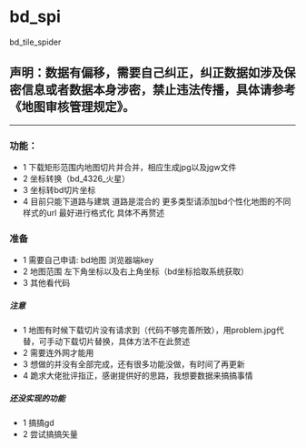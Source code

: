 # bd_spi
bd_tile_spider

## 声明：数据有偏移，需要自己纠正，纠正数据如涉及保密信息或者数据本身涉密，禁止违法传播，具体请参考《地图审核管理规定》。
-----------

### 功能：
* 1 下载矩形范围内地图切片并合并，相应生成jpg以及jgw文件
* 2 坐标转换（bd_4326_火星）
* 3 坐标转bd切片坐标
* 4 目前只能下道路与建筑  道路是混合的 更多类型请添加bd个性化地图的不同样式的url 最好进行格式化 具体不再赘述

### 准备
* 1 需要自己申请: bd地图 浏览器端key
* 2 地图范围 左下角坐标以及右上角坐标（bd坐标拾取系统获取）
* 3 其他看代码

##### 注意
* 1 地图有时候下载切片没有请求到（代码不够完善所致），用problem.jpg代替，可手动下载切片替换，具体方法不在此赘述
* 2 需要连外网才能用
* 3 想做的并没有全部完成，还有很多功能没做，有时间了再更新
* 4 跪求大佬批评指正，感谢提供好的思路，我想要数据来搞搞事情

##### 还没实现的功能
* 1 搞搞gd
* 2 尝试搞搞矢量
